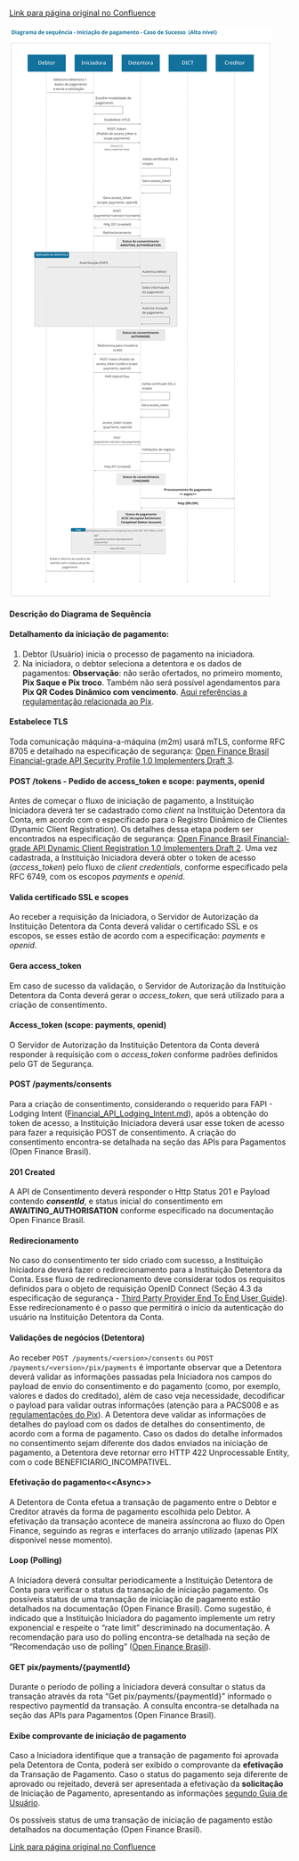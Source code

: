 [Link para página original no Confluence](https://openfinancebrasil.atlassian.net/wiki/spaces/OF/pages/24182829)

![att24182860](Diagrama%20de%20Sequ%c3%aancia%20-%20v2.0.0%20-%20[SV]%20Pagamentos/attachments/diagrama-sequencia-SB02.1.jpg)
#### Descrição do Diagrama de Sequência

#### Detalhamento da iniciação de pagamento:

1. Debtor (Usuário) inicia o processo de pagamento na iniciadora.
2. Na iniciadora, o debtor seleciona a detentora e os dados de pagamentos: **Observação**: não serão ofertados, no primeiro momento, **Pix Saque e Pix troco**. Também não será possível agendamentos para **Pix QR Codes Dinâmico com vencimento**. [Aqui referências a regulamentação relacionada ao Pix](https://www.bcb.gov.br/estabilidadefinanceira/pix?modalAberto=regulamentacao_pix).

#### Estabelece TLS

Toda comunicação máquina-a-máquina (m2m) usará mTLS, conforme RFC 8705 e detalhado na especificação de segurança: [Open Finance Brasil Financial-grade API Security Profile 1.0 Implementers Draft 3](https://openbanking-brasil.github.io/specs-seguranca/open-banking-brasil-financial-api-1_ID3.html).

#### POST /tokens - Pedido de access\_token e scope: payments, openid

Antes de começar o fluxo de iniciação de pagamento, a Instituição Iniciadora deverá ter se cadastrado como *client* na Instituição Detentora da Conta, em acordo com o especificado para o Registro Dinâmico de Clientes (Dynamic Client Registration). Os detalhes dessa etapa podem ser encontrados na especificação de segurança:  [Open Finance Brasil Financial-grade API Dynamic Client Registration 1.0 Implementers Draft 2](https://openbanking-brasil.github.io/specs-seguranca/open-banking-brasil-dynamic-client-registration-1_ID2.html). Uma vez cadastrada, a Instituição Iniciadora deverá obter o token de acesso (*access\_token*) pelo fluxo de *client credentials*, conforme especificado pela RFC 6749, com os escopos *payments* e *openid*.

#### Valida certificado SSL e scopes

Ao receber a requisição da Iniciadora, o Servidor de Autorização da Instituição Detentora da Conta deverá validar o certificado SSL e os escopos, se esses estão de acordo com a especificação: *payments* e *openid*.

#### Gera access\_token

Em caso de sucesso da validação, o Servidor de Autorização da Instituição Detentora da Conta deverá gerar o *access\_token*, que será utilizado para a criação de consentimento.

#### Access\_token (scope: payments, openid)

O Servidor de Autorização da Instituição Detentora da Conta deverá responder à requisição com o *access\_token* conforme padrões definidos pelo GT de Segurança.

#### POST /payments/consents

Para a criação de consentimento, considerando o requerido para FAPI - Lodging Intent ([Financial_API_Lodging_Intent.md](https://bitbucket.org/openid/fapi/src/master/Financial_API_Lodging_Intent.md)), após a obtenção do token de acesso, a Instituição Iniciadora deverá usar esse token de acesso para fazer a requisição POST de consentimento. A criação do consentimento encontra-se detalhada na seção das APIs para Pagamentos (Open Finance Brasil).

#### 201 Created

A API de Consentimento deverá responder o Http Status 201 e Payload contendo ***consentId***, e status inicial do consentimento em **AWAITING\_AUTHORISATION** conforme especificado na documentação Open Finance Brasil.

#### Redirecionamento

No caso do consentimento ter sido criado com sucesso, a Instituição Iniciadora deverá fazer o redirecionamento para a Instituição Detentora da Conta. Esse fluxo de redirecionamento deve considerar todos os requisitos definidos para o objeto de requisição OpenID Connect (Seção 4.3 da especificação de segurança - [Third Party Provider End To End User Guide](https://openbanking-brasil.github.io/specs-seguranca/tpp-user-guide.html)). Esse redirecionamento é o passo que permitirá o início da autenticação do usuário na Instituição Detentora da Conta.

#### Validações de negócios (Detentora)

Ao receber `POST /payments/<version>/consents` ou `POST /payments/<version>/pix/payments` é importante observar que a Detentora deverá validar as informações passadas pela Iniciadora nos campos do payload de envio do consentimento e do pagamento (como, por exemplo, valores e dados do creditado), além de caso veja necessidade, decodificar o payload para validar outras informações (atenção para a PACS008 e as [regulamentações do Pix](https://www.bcb.gov.br/estabilidadefinanceira/pix?modalAberto=regulamentacao_pix)). A Detentora deve validar as informações de detalhes do payload com os dados de detalhes do consentimento, de acordo com a forma de pagamento. Caso os dados do detalhe informados no consentimento sejam diferente dos dados enviados na iniciação de pagamento, a Detentora deve retornar erro HTTP 422 Unprocessable Entity, com o code BENEFICIARIO\_INCOMPATIVEL.

#### Efetivação do pagamento&lt;&lt;Async&gt;&gt;

A Detentora de Conta efetua a transação de pagamento entre o Debtor e Creditor através da forma de pagamento escolhida pelo Debtor. A efetivação da transação acontece de maneira assíncrona ao fluxo do Open Finance, seguindo as regras e interfaces do arranjo utilizado (apenas PIX disponível nesse momento).

#### Loop (Polling)

A Iniciadora deverá consultar periodicamente a Instituição Detentora de Conta para verificar o status da transação de iniciação pagamento. Os possíveis status de uma transação de iniciação de pagamento estão detalhados na documentação (Open Finance Brasil). Como sugestão, é indicado que a Instituição Iniciadora do pagamento implemente um retry exponencial e respeite o “rate limit” descriminado na documentação. A recomendação para uso do polling encontra-se detalhada na seção de “Recomendação uso de polling” ([Open Finance Brasil](../../../../../../../../../OF/Open%20Finance%20Brasil/Especifica%c3%a7%c3%b5es%20de%20APIs/Servi%c3%a7os%20-%20SV/[SV]%20Inicia%c3%a7%c3%a3o%20de%20Pagamentos/[SV]%20API%20-%20Pagamentos/Hist%c3%b3rico%20de%20Especifica%c3%a7%c3%b5es%20-%20Pagamentos/v2.0.0%20-%20[SV]%20Pagamentos/Informa%c3%a7%c3%b5es%20Gerais%20-%20[SV]%20Pagamentos%20-%20v2.0.0/Recomenda%c3%a7%c3%a3o%20Uso%20de%20Polling%20e%20Controle%20de%20Acesso%20-%20%20v2.0.0%20-%20[SV]%20Pagamentos)).

#### GET pix/payments/{paymentId}

Durante o período de polling a Iniciadora deverá consultar o status da transação através da rota “Get pix/payments/{paymentId}” informado o respectivo paymentId da transação. A consulta encontra-se detalhada na seção das APIs para Pagamentos (Open Finance Brasil).

#### Exibe comprovante de iniciação de pagamento

Caso a Iniciadora identifique que a transação de pagamento foi aprovada pela Detentora de Conta, poderá ser exibido o comprovante da **efetivação** da Transação de Pagamento. Caso o status do pagamento seja diferente de aprovado ou rejeitado, deverá ser apresentada a efetivação da **solicitação** de Iniciação de Pagamento, apresentando as informações [segundo Guia de Usuário](https://openfinancebrasil.atlassian.net/wiki/spaces/OF/pages/17378535/Guia+de+Experi+ncia+do+Usu+rio).

Os possíveis status de uma transação de iniciação de pagamento estão detalhados na documentação (Open Finance Brasil).

[Link para página original no Confluence](https://openfinancebrasil.atlassian.net/wiki/spaces/OF/pages/24182829)